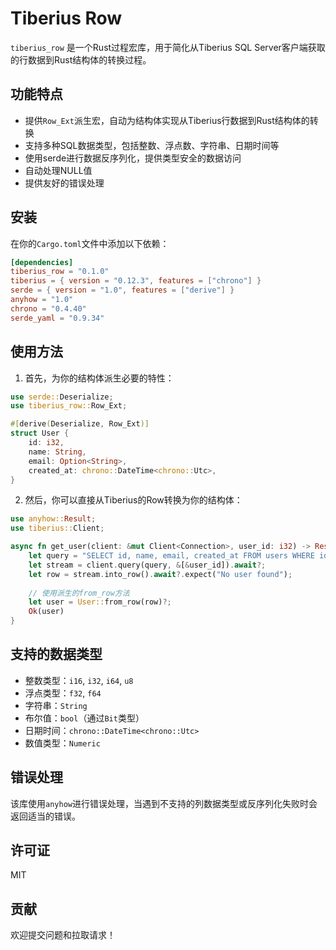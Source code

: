 # Tiberius Row

`tiberius_row` 是一个Rust过程宏库，用于简化从Tiberius SQL Server客户端获取的行数据到Rust结构体的转换过程。

## 功能特点

- 提供`Row_Ext`派生宏，自动为结构体实现从Tiberius行数据到Rust结构体的转换
- 支持多种SQL数据类型，包括整数、浮点数、字符串、日期时间等
- 使用serde进行数据反序列化，提供类型安全的数据访问
- 自动处理NULL值
- 提供友好的错误处理

## 安装

在你的`Cargo.toml`文件中添加以下依赖：

```toml
[dependencies]
tiberius_row = "0.1.0"
tiberius = { version = "0.12.3", features = ["chrono"] }
serde = { version = "1.0", features = ["derive"] }
anyhow = "1.0"
chrono = "0.4.40"
serde_yaml = "0.9.34"
```

## 使用方法

1. 首先，为你的结构体派生必要的特性：

```rust
use serde::Deserialize;
use tiberius_row::Row_Ext;

#[derive(Deserialize, Row_Ext)]
struct User {
    id: i32,
    name: String,
    email: Option<String>,
    created_at: chrono::DateTime<chrono::Utc>,
}
```

2. 然后，你可以直接从Tiberius的Row转换为你的结构体：

```rust
use anyhow::Result;
use tiberius::Client;

async fn get_user(client: &mut Client<Connection>, user_id: i32) -> Result<User> {
    let query = "SELECT id, name, email, created_at FROM users WHERE id = @P1";
    let stream = client.query(query, &[&user_id]).await?;
    let row = stream.into_row().await?.expect("No user found");
    
    // 使用派生的from_row方法
    let user = User::from_row(row)?;
    Ok(user)
}
```

## 支持的数据类型

- 整数类型：`i16`, `i32`, `i64`, `u8`
- 浮点类型：`f32`, `f64`
- 字符串：`String`
- 布尔值：`bool`（通过`Bit`类型）
- 日期时间：`chrono::DateTime<chrono::Utc>`
- 数值类型：`Numeric`

## 错误处理

该库使用`anyhow`进行错误处理，当遇到不支持的列数据类型或反序列化失败时会返回适当的错误。

## 许可证

MIT

## 贡献

欢迎提交问题和拉取请求！ 